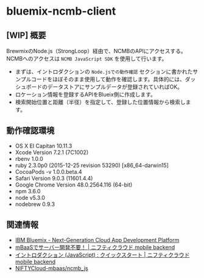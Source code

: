 # bluemix-ncmb-client

## [WIP] 概要

BrewmixのNode.js（StrongLoop）経由で、NCMBのAPIにアクセスする。NCMBへのアクセスは `NCMB JavaScript SDK` を使用して行います。

- まずは、イントロダクションの `Node.jsでの動作確認` セクションに書かれたサンプルコードをほぼそのまま使用して動作を確認します。具体的には、ダッシュボードのデータストアにサンプルデータが登録されていればOK。
- ロケーション情報を登録するAPIをBlueix側に作成します。
- 検索開始位置と距離（半径）を指定して、登録した位置情報から検索します。

## 動作確認環境

- OS X EI Capitan 10.11.3
- Xcode Version 7.2.1 (7C1002)
- rbenv 1.0.0
- ruby 2.3.0p0 (2015-12-25 revision 53290) [x86_64-darwin15]
- CocoaPods -v 1.0.0.beta.4
- Safari Version 9.0.3 (11601.4.4)
- Google Chrome Version 48.0.2564.116 (64-bit)
- npm 3.6.0
- node v5.3.0
- nodebrew 0.9.3

## 関連情報

- [IBM Bluemix - Next-Generation Cloud App Development Platform](https://console.ng.bluemix.net/)
- [mBaaSでサーバー開発不要！ | ニフティクラウド mobile backend](http://mb.cloud.nifty.com/)
- [イントロダクション (JavaScript) : クイックスタート | ニフティクラウド mobile backend](http://mb.cloud.nifty.com/doc/current/introduction/quickstart_javascript.html)
- [NIFTYCloud-mbaas/ncmb_js](https://github.com/NIFTYCloud-mbaas/ncmb_js)
